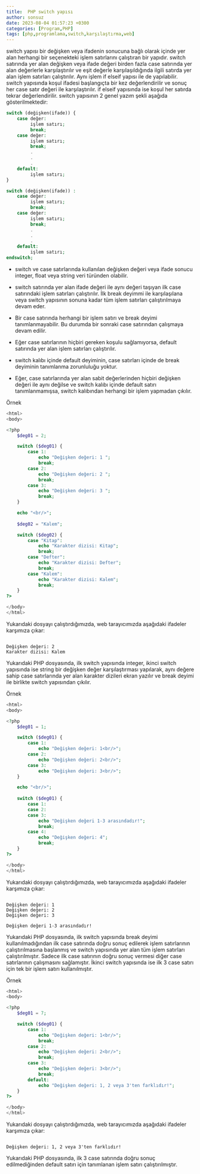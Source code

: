 ```yaml
---
title:  PHP switch yapısı
author: sonsuz
date: 2023-08-04 01:57:23 +0300
categories: [Program,PHP]
tags: [php,programlama,switch,karşılaştırma,web]
---
```



switch yapısı bir değişken veya ifadenin sonucuna bağlı olarak içinde yer alan herhangi bir seçenekteki işlem satırlarını çalıştıran bir yapıdır. switch satırında yer alan değişken veya ifade değeri birden fazla case satırında yer alan değerlerle karşılaştırılır ve eşit değerle karşılaşıldığında ilgili satırda yer alan işlem satırları çalıştırılır. Aynı işlem if elseif yapısı ile de yapılabilir. switch yapısında koşul ifadesi başlangıçta bir kez değerlendirilir ve sonuç her case satır değeri ile karşılaştırılır. if elseif yapısında ise koşul her satırda tekrar değerlendirilir. switch yapısının 2 genel yazım şekli aşağıda gösterilmektedir:

```php
switch (değişken(ifade)) {
    case değer:
         işlem satırı;	  
         break;
    case değer:
         işlem satırı;	  
         break;
         .
         .
         .
    default:
         işlem satırı;		 
}

switch (değişken(ifade)) :
    case değer:
         işlem satırı;	  
         break;
    case değer:
         işlem satırı;	  
         break;
         .
         .
         .
    default:
         işlem satırı;		 
endswitch;


```

* switch ve case satırlarında kullanılan değişken değeri veya ifade sonucu integer, float veya string veri türünden olabilir.

* switch satırında yer alan ifade değeri ile aynı değeri taşıyan ilk case satırındaki işlem satırları çalıştırılır. İlk break deyimmi ile karşılaşılana veya switch yapısının sonuna kadar tüm işlem satırları çalıştırılmaya devam eder.

* Bir case satırında herhangi bir işlem satırı ve break deyimi tanımlanmayabilir. Bu durumda bir sonraki case satırından çalışmaya devam edilir.

* Eğer case satırlarının hiçbiri gereken koşulu sağlamıyorsa, default satırında yer alan işlem satırları çalıştırılır.

* switch kalıbı içinde default deyiminin, case satırları içinde de break deyiminin tanımlanma zorunluluğu yoktur.

* Eğer, case satırlarında yer alan sabit değerlerinden hiçbiri değişken değeri ile aynı değilse ve switch kalıbı içinde default satırı tanımlanmamışsa, switch kalıbından herhangi bir işlem yapmadan çıkılır.

Örnek

```php
<html>
<body>

<?php
    $deg01 = 2;

    switch ($deg01) {
        case 1:
            echo "Değişken değeri: 1 ";
            break;
        case 2:
            echo "Değişken değeri: 2 ";
            break;
        case 3:
            echo "Değişken değeri: 3 ";
            break;
    }

    echo "<br/>";
   
    $deg02 = "Kalem";

    switch ($deg02) {
        case "Kitap":
            echo "Karakter dizisi: Kitap";
            break;
        case "Defter":
            echo "Karakter dizisi: Defter";
            break;
        case "Kalem":
            echo "Karakter dizisi: Kalem";
            break;
    }   
?>

</body>
</html>


```

Yukarıdaki dosyayı çalıştırdığımızda, web tarayıcımızda aşağıdaki ifadeler karşımıza çıkar:

```

Değişken değeri: 2
Karakter dizisi: Kalem

```

Yukarıdaki PHP dosyasında, ilk switch yapısında integer, ikinci switch yapısında ise string bir değişken değer karşılaştırması yapılarak, aynı değere sahip case satırlarında yer alan karakter dizileri ekran yazılır ve break deyimi ile birlikte switch yapısından çıkılır.

Örnek

```php
<html>
<body>

<?php
    $deg01 = 1;

    switch ($deg01) {
        case 1:
            echo "Değişken değeri: 1<br/>";
        case 2:
            echo "Değişken değeri: 2<br/>";
        case 3:
            echo "Değişken değeri: 3<br/>";
    }

    echo "<br/>";
   
    switch ($deg01) {
        case 1:
        case 2:
        case 3:
            echo "Değişken değeri 1-3 arasındadır!";
            break;
        case 4:
            echo "Değişken değeri: 4";
            break;
    }   
?>

</body>
</html>


```

Yukarıdaki dosyayı çalıştırdığımızda, web tarayıcımızda aşağıdaki ifadeler karşımıza çıkar:

```

Değişken değeri: 1
Değişken değeri: 2
Değişken değeri: 3

Değişken değeri 1-3 arasındadır!

```

Yukarıdaki PHP dosyasında, ilk switch yapısında break deyimi kullanılmadığından ilk case satırında doğru sonuç edilerek işlem satırlarının çalıştırılmasına başlanmış ve switch yapısında yer alan tüm işlem satırları çalıştırılmıştır. Sadece ilk case satırının doğru sonuç vermesi diğer case satırlarının çalışmasını sağlamıştır. İkinci switch yapısında ise ilk 3 case satırı için tek bir işlem satırı kullanılmıştır.

Örnek

```php
<html>
<body>

<?php
    $deg01 = 7;

    switch ($deg01) {
        case 1:
            echo "Değişken değeri: 1<br/>";
            break;
        case 2:
            echo "Değişken değeri: 2<br/>";
            break;
        case 3:
            echo "Değişken değeri: 3<br/>";
            break;
        default:
            echo "Değişken değeri: 1, 2 veya 3'ten farklıdır!";
    }   
?>

</body>
</html>


```

Yukarıdaki dosyayı çalıştırdığımızda, web tarayıcımızda aşağıdaki ifadeler karşımıza çıkar:

```

Değişken değeri: 1, 2 veya 3'ten farklıdır!

```

Yukarıdaki PHP dosyasında, ilk 3 case satırında doğru sonuç edilmediğinden default satırı için tanımlanan işlem satırı çalıştırılmıştır.
